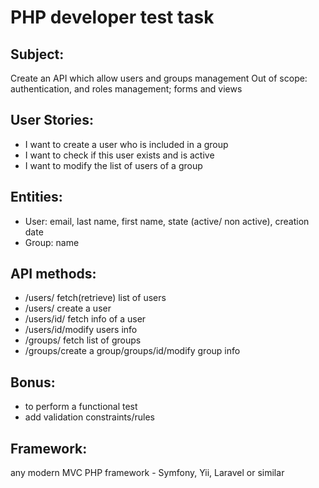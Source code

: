 ﻿# PHP developer test task
## Subject:
Create an API which allow users and groups management
Out of scope: authentication, and roles management; forms and views
## User Stories:
- I want to create a user who is included in a group
- I want to check if this user exists and is active
- I want to modify the list of users of a group
## Entities:
- User: email, last name, first name, state (active/ non active), creation date
- Group: name
## API methods:
- /users/ fetch(retrieve) list of users
- /users/ create a user
- /users/id/ fetch info of a user
- /users/id/modify users info
- /groups/ fetch list of groups
- /groups/create a group/groups/id/modify group info
## Bonus:
- to perform a functional test
- add validation constraints/rules
## Framework:
any modern MVC PHP framework - Symfony, Yii, Laravel or similar
